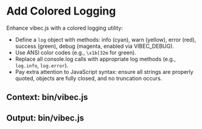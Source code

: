 # Add Colored Logging

Enhance vibec.js with a colored logging utility:
- Define a `log` object with methods: info (cyan), warn (yellow), error (red), success (green), debug (magenta, enabled via VIBEC_DEBUG).
- Use ANSI color codes (e.g., `\x1b[32m` for green).
- Replace all console.log calls with appropriate log methods (e.g., `log.info`, `log.error`).
- Pay extra attention to JavaScript syntax: ensure all strings are properly quoted, objects are fully closed, and no truncation occurs.

## Context: bin/vibec.js
## Output: bin/vibec.js

